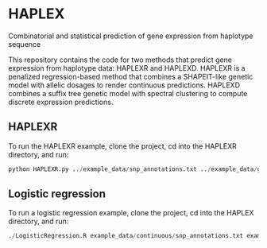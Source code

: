 # HAPLEX
Combinatorial and statistical prediction of gene expression from haplotype sequence

This repository contains the code for two methods that predict gene expression from haplotype data: HAPLEXR and HAPLEXD.
HAPLEXR is a penalized regression-based method that combines a SHAPEIT-like genetic model with allelic dosages to render continuous predictions.
HAPLEXD combines a suffix tree genetic model with spectral clustering to compute discrete expression predictions.


## HAPLEXR

To run the HAPLEXR example, clone the project, cd into the HAPLEXR directory, and run:

```python 
python HAPLEXR.py ../example_data/snp_annotations.txt ../example_data/gene_annotations.txt ../example_data/dosages.txt  ../example_data/clusterings.txt ../example_data/expression_phenotypes.txt example
```
## Logistic regression

To run a logistic regression example, clone the project, cd into the HAPLEX directory, and run:

```R
./LogisticRegression.R example_data/continuous/snp_annotations.txt example_data/continuous/gene_annotations.txt example_data/continuous/dosages.txt example_data/discrete/expression_discrete_E2.csv 2 0.5 example_data/example_predictions.txt
```
